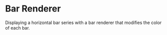 # Bar Renderer #

Displaying a horizontal bar series with a bar renderer that modifies the color of each bar.